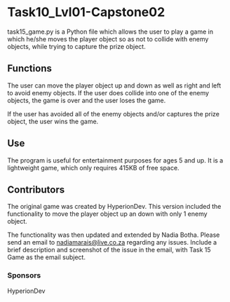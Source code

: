 # Task10_Lvl01-Capstone02

task15_game.py is a Python file which allows the user to play a game in which he/she moves the player object so as not to collide with enemy objects, while trying to capture the prize object.

## Functions
The user can move the player object up and down as well as right and left to avoid enemy objects. If the user does collide into one of the enemy objects, the game is over and the user loses the game.

If the user has avoided all of the enemy objects and/or captures the prize object, the user wins the game.

## Use
The program is useful for entertainment purposes for ages 5 and up. It is a lightweight game, which only requires 415KB of free space. 

## Contributors
The original game was created by HyperionDev. This version included the functionality to move the player object up an down with only 1 enemy object. 

The functionality was then updated and extended by Nadia Botha. Please send an email to nadiamarais@live.co.za regarding any issues. Include a brief description and screenshot of the issue in the email, with Task 15 Game as the email subject. 

### Sponsors
HyperionDev

